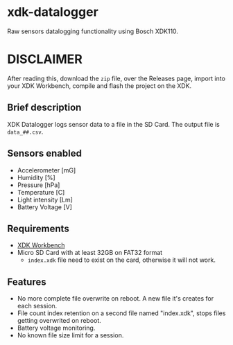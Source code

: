 # xdk-datalogger
Raw sensors datalogging functionality using Bosch XDK110.

# DISCLAIMER
After reading this, download the `zip` file, over the Releases page, import into your XDK Workbench, compile and flash the project on the XDK.

## Brief description
XDK Datalogger logs sensor data to a file in the SD Card. The output file is `data_##.csv`.

## Sensors enabled
- Accelerometer [mG]
- Humidity [%]
- Pressure [hPa]
- Temperature [C]
- Light intensity [Lm]
- Battery Voltage [V]

## Requirements
- [XDK Workbench](https://developer.bosch.com/web/xdk/downloads)
- Micro SD Card with at least 32GB on FAT32 format
  - `index.xdk` file need to exist on the card, otherwise it will not work. 

## Features
- No more complete file overwrite on reboot. A new file it's creates for each session.
- File count index retention on a second file named "index.xdk", stops files getting overwrited on reboot.
- Battery voltage monitoring.
- No known file size limit for a session.
